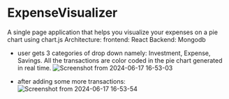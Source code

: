 # ExpenseVisualizer
A single page application that helps you visualize your expenses on a pie chart using chart.js
Architecture: 
frontend: React
Backend: Mongodb

- user gets 3 categories of drop down namely: Investment, Expense, Savings. All the transactions are color coded in the pie chart generated in real time.
![Screenshot from 2024-06-17 16-53-03](https://github.com/AkashKamatCreates/ExpenseVisualizer/assets/100783004/b85b3b95-e4c7-4ebd-bcb2-acdbb6835ff3)

- after adding some more transactions: 
![Screenshot from 2024-06-17 16-53-54](https://github.com/AkashKamatCreates/ExpenseVisualizer/assets/100783004/f112af58-1085-4724-ab5b-a32e6da11f4d)
